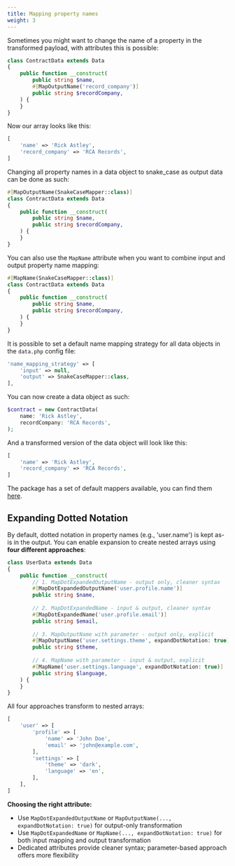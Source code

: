 ```yaml
---
title: Mapping property names
weight: 3
---
```


Sometimes you might want to change the name of a property in the transformed payload, with attributes this is possible:

```php
class ContractData extends Data
{
    public function __construct(
        public string $name,
        #[MapOutputName('record_company')]
        public string $recordCompany,
    ) {
    }
}
```

Now our array looks like this:

```php
[
    'name' => 'Rick Astley',
    'record_company' => 'RCA Records',
]
```

Changing all property names in a data object to snake_case as output data can be done as such:

```php
#[MapOutputName(SnakeCaseMapper::class)]
class ContractData extends Data
{
    public function __construct(
        public string $name,
        public string $recordCompany,
    ) {
    }
}
```

You can also use the `MapName` attribute when you want to combine input and output property name mapping:

```php
#[MapName(SnakeCaseMapper::class)]
class ContractData extends Data
{
    public function __construct(
        public string $name,
        public string $recordCompany,
    ) {
    }
}
```

It is possible to set a default name mapping strategy for all data objects in the `data.php` config file:

```php
'name_mapping_strategy' => [
    'input' => null,
    'output' => SnakeCaseMapper::class,
],
```

You can now create a data object as such:

```php
$contract = new ContractData(
    name: 'Rick Astley',
    recordCompany: 'RCA Records',
);
```

And a transformed version of the data object will look like this:

```php
[
    'name' => 'Rick Astley',
    'record_company' => 'RCA Records',
]
```

The package has a set of default mappers available, you can find them [here](/docs/laravel-data/v4/advanced-usage/available-property-mappers).

## Expanding Dotted Notation

By default, dotted notation in property names (e.g., 'user.name') is kept as-is in the output. You can enable expansion to create nested arrays using **four different approaches**:

```php
class UserData extends Data
{
    public function __construct(
        // 1. MapDotExpandedOutputName - output only, cleaner syntax
        #[MapDotExpandedOutputName('user.profile.name')]
        public string $name,
        
        // 2. MapDotExpandedName - input & output, cleaner syntax
        #[MapDotExpandedName('user.profile.email')]
        public string $email,
        
        // 3. MapOutputName with parameter - output only, explicit
        #[MapOutputName('user.settings.theme', expandDotNotation: true)]
        public string $theme,
        
        // 4. MapName with parameter - input & output, explicit
        #[MapName('user.settings.language', expandDotNotation: true)]
        public string $language,
    ) {
    }
}
```

All four approaches transform to nested arrays:

```php
[
    'user' => [
        'profile' => [
            'name' => 'John Doe',
            'email' => 'john@example.com',
        ],
        'settings' => [
            'theme' => 'dark',
            'language' => 'en',
        ],
    ],
]
```

**Choosing the right attribute:**
- Use `MapDotExpandedOutputName` or `MapOutputName(..., expandDotNotation: true)` for output-only transformation
- Use `MapDotExpandedName` or `MapName(..., expandDotNotation: true)` for both input mapping and output transformation
- Dedicated attributes provide cleaner syntax; parameter-based approach offers more flexibility
